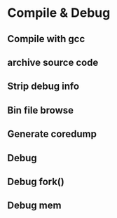 # Compile & Debug

## Compile with gcc

## archive source code

## Strip debug info

## Bin file browse

## Generate coredump

## Debug

## Debug fork()

## Debug mem
